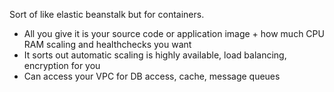 Sort of like elastic beanstalk but for containers.

- All you give it is your source code or application image + how much CPU RAM scaling and healthchecks you want
- It sorts out automatic scaling is highly available, load balancing, encryption for you
- Can access your VPC for DB access, cache, message queues